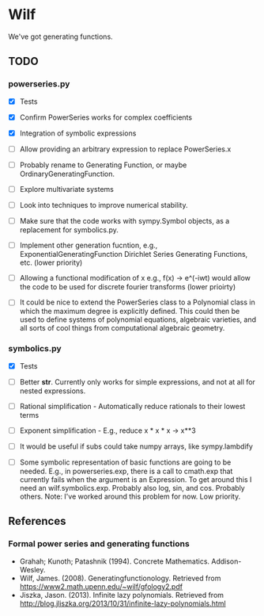 # Wilf

We've got generating functions.

## TODO

### powerseries.py
* [x] Tests
* [x] Confirm PowerSeries works for complex coefficients
* [x] Integration of symbolic expressions
* [ ] Allow providing an arbitrary expression to replace PowerSeries.x
* [ ] Probably rename to Generating Function, or maybe OrdinaryGeneratingFunction.
* [ ] Explore multivariate systems
* [ ] Look into techniques to improve numerical stability.
* [ ] Make sure that the code works with sympy.Symbol objects, as a replacement
      for symbolics.py.
* [ ] Implement other generation fucntion, e.g., ExponentialGeneratingFunction
      Dirichlet Series Generating Functions, etc. (lower priority)
* [ ] Allowing a functional modification of x e.g., f(x) -> e^(-iwt) would allow
      the code to be used for discrete fourier transforms (lower prioirty)
* [ ] It could be nice to extend the PowerSeries class to a Polynomial class
      in which the maximum degree is explicitly defined. This could then be used
      to define systems of polynomial equations, algebraic varieties, and all sorts of cool things from computational algebraic geometry.


### symbolics.py
* [x] Tests
* [ ] Better __str__. Currently only works for simple expressions, and not at all for nested expressions.
* [ ] Rational simplification - Automatically reduce rationals to their lowest terms
* [ ] Exponent simplification - E.g., reduce x * x * x -> x**3
* [ ] It would be useful if subs could take numpy arrays, like sympy.lambdify
* [ ] Some symbolic representation of basic functions are going to be needed. E.g., in powerseries.exp, there is a call to cmath.exp that currently fails when the argument is an Expression. To get around this I need an wilf.symbolics.exp. Probably also log, sin, and cos. Probably others.
        Note: I've worked around this problem for now. Low priority.


## References

### Formal power series and generating functions
* Grahah; Kunoth; Patashnik (1994). Concrete Mathematics. Addison-Wesley.
* Wilf, James. (2008). Generatingfunctionology. Retrieved from https://www2.math.upenn.edu/~wilf/gfology2.pdf
* Jiszka, Jason. (2013). Infinite lazy polynomials. Retrieved from http://blog.jliszka.org/2013/10/31/infinite-lazy-polynomials.html
